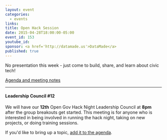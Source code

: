 ```yaml
---
layout: event
categories: 
  - events
links:
title: Open Hack Session
date: 2015-04-28T18:00:00-05:00
event_id: 153   
youtube_id: 
sponsor: <a href='http://datamade.us'>DataMade</a>
published: true
---
```


No presentation this week - just come to build, share, and learn about civic tech!

[<i class='fa fa-file-text-o'></i> Agenda and meeting notes](https://docs.google.com/document/d/1V7J38XFIbZRRKEKBASC0lidkfiYqEmfDmibFU0nKufE/edit#)

---

#### Leadership Council #12

We will have our **12th** Open Gov Hack Night Leadership Council at **8pm** after the group breakouts get started. This meeting is for anyone who is interested in being involved in running the hack night, taking on new projects, or doing training sessions. 

If you'd like to bring up a topic, [add it to the agenda](https://docs.google.com/document/d/1hzpIQ-gIC-d5xg6oJ_TLFtluUezKSUQi_kePCXxedU0/edit#).